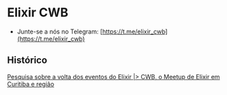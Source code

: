 # Elixir CWB 

- Junte-se a nós no Telegram: [https://t.me/elixir_cwb](https://t.me/elixir_cwb)

## Histórico

[Pesquisa sobre a volta dos eventos do Elixir |> CWB, o Meetup de Elixir em Curitiba e região](https://docs.google.com/forms/d/e/1FAIpQLSfP2POU8pqhyHOZyRfpTOMGfJqhpMTkTzuWixg8uVblk-WRug/closedform)
